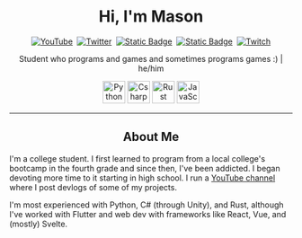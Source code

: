 <p>
    <h1 align=center> Hi, I'm Mason</h1>
</p>
<p align=center>
    <a href="https://www.youtube.com/channel/UCOcfPlsNiMSjtPpYuso48pw"><img src="https://img.shields.io/badge/YouTube-e52d27?style=for-the-badge&logo=youtube&logoColor=white" alt="YouTube"></a>&nbsp
    <a href="https://twitter.com/clavesii"><img src="https://img.shields.io/badge/Twitter-1DA1F2?style=for-the-badge&logo=twitter&logoColor=white" alt="Twitter"></a>&nbsp
    <a href="https://mastodon.gamedev.place/@clavesi"><img alt="Static Badge" src="https://img.shields.io/badge/Mastodon-%236364FF?style=for-the-badge&logo=mastodon&logoColor=white"></a>&nbsp
    <a href="https://bsky.app/profile/clavesi.bsky.social"><img alt="Static Badge" src="https://img.shields.io/badge/Bluesky-blue?style=for-the-badge&logo=bluesky&logoColor=white"></a>&nbsp
    <a href="https://www.twitch.tv/clavesi"><img src="https://img.shields.io/badge/Twitch-651fff?style=for-the-badge&logo=twitch&logoColor=white" alt="Twitch"></a>
</p>

<p align=center>Student who programs and games and sometimes programs games :) | he/him</p>

<p align=center>
    <img src="https://cdn.jsdelivr.net/gh/devicons/devicon/icons/python/python-original.svg" alt="Python" width="40" height="40"/>
    <img src="https://cdn.jsdelivr.net/gh/devicons/devicon/icons/csharp/csharp-original.svg" alt="Csharp" width="40" height="40"/>
    <img src="https://cdn.jsdelivr.net/gh/devicons/devicon/icons/rust/rust-plain.svg" alt="Rust" width="40" height="40" color="#CE412B"/>
    <img src="https://cdn.jsdelivr.net/gh/devicons/devicon/icons/javascript/javascript-original.svg" alt="JavaScript" width="40" height="40"/>
    
</p>

---

<h2 align=center>About Me</h2>
<p> I'm a college student. I first learned to program from a local college's bootcamp in the fourth grade and since then, I've been addicted. I began devoting more time to it starting in high school. I run a <a href="https://www.youtube.com/channel/UCOcfPlsNiMSjtPpYuso48pw">YouTube channel<a/> where I post devlogs of some of my projects.</p>
<p> I'm most experienced with Python, C# (through Unity), and Rust, although I've worked with Flutter and web dev with frameworks like React, Vue, and (mostly) Svelte.</p>
